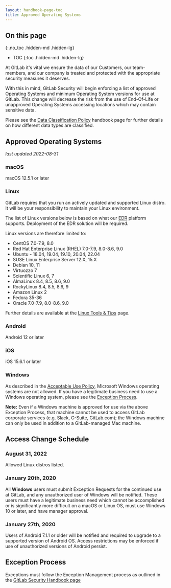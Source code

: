 ```yaml
---
layout: handbook-page-toc
title: Approved Operating Systems
---
```


## On this page
{:.no_toc .hidden-md .hidden-lg}

- TOC
{:toc .hidden-md .hidden-lg}

At GitLab it's vital we ensure the data of our Customers, our team-members, and our company is treated and protected with the appropriate security measures it deserves.

With this in mind, GitLab Security will begin enforcing a list of approved Operating Systems and minimum Operating System versions for use at GitLab. This change will decrease the risk from the use of End-Of-Life or unapproved Operating Systems accessing locations which may contain sensitive data.

Please see the [Data Classification Policy](/handbook/engineering/security/data-classification-standard.html) handbook page for further details on how different data types are classified.

## Approved Operating Systems

_last updated 2022-08-31_

### macOS

macOS 12.5.1 or later

### Linux

GitLab requires that you run an actively updated and supported Linux distro. It will be your responsibility to maintain your Linux environment.

The list of Linux versions below is based on what our [EDR](/handbook/business-technology/team-member-enablement/onboarding-access-requests/endpoint-management/edr/) platform supports. Deployment of the EDR solution will be required.

Linux versions are therefore limited to:
- CentOS 7.0-7.9, 8.0
- Red Hat Enterprise Linux (RHEL) 7.0-7.9, 8.0-8.6, 9.0
- Ubuntu - 18.04, 19.04, 19.10, 20.04, 22.04
- SUSE Linux Enterprise Server 12.X, 15.X
- Debian 10, 11
- Virtuozzo 7
- Scientific Linux 6, 7
- AlmaLinux 8.4, 8.5, 8.6, 9.0
- RockyLinux 8.4, 8.5, 8.6, 9
- Amazon Linux 2
- Fedora 35-36
- Oracle 7.0-7.9, 8.0-8.6, 9.0

Further details are available at the [Linux Tools & Tips](/handbook/tools-and-tips/linux/) page.

### Android

Android 12 or later

### iOS

iOS 15.6.1 or later

### Windows

As described in the [Acceptable Use Policy](/handbook/people-group/acceptable-use-policy/#unable-to-use-company-laptop), Microsoft Windows operating systems are not allowed. If you have a legitimate business need to use a Windows operating system, please see the [Exception Process](#exception-process).

**Note:** Even if a Windows machine is approved for use via the above Exception Process, that machine cannot be used to access GitLab corporate services (e.g. Slack, G-Suite, GitLab.com); the Windows machine can only be used in addition to a GitLab-managed Mac machine.

## Access Change Schedule

### August 31, 2022

Allowed Linux distros listed.

### January 20th, 2020

All **Windows** users must submit Exception Requests for the continued use at GitLab, and any unauthorized user of Windows will be notified. These users must have a legitimate business need which cannot be accomplished or is significantly more difficult on a macOS or Linux OS, must use Windows 10 or later, and have manager approval.

### January 27th, 2020

Users of Android 7.1.1 or older will be notified and required to upgrade to a supported version of Android OS. Access restrictions may be enforced if use of unauthorized versions of Android persist.

## Exception Process

Exceptions must follow the Exception Management process as outlined in the [GitLab Security Handbook page](/handbook/engineering/security/#information-security-policy-exception-management-process)
